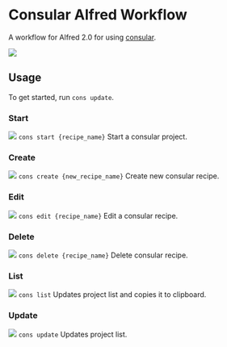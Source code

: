 # Consular Alfred Workflow

A workflow for Alfred 2.0 for using [consular](https://github.com/achiu/consular "Consular in Github").

![](http://f.cl.ly/items/2p3n1z2n2r2P3q3h0e2U/cons.png)

## Usage
To get started, run `cons update`.

### Start
![](http://f.cl.ly/items/22212v3H00471r0M1G2g/cons_start.png)
`cons start {recipe_name}`
Start a consular project.

### Create
![](http://f.cl.ly/items/1m0J373B3c3v020R3J2B/cons_create.png)
`cons create {new_recipe_name}`
Create new consular recipe.

### Edit
![](http://f.cl.ly/items/3N3D0H1r2M3E3F3R2m0E/cons_edit.png)
`cons edit {recipe_name}`
Edit a consular recipe.

### Delete
![](http://f.cl.ly/items/3e2r3E212L1v242M0f47/cons_delete.png)
`cons delete {recipe_name}`
Delete consular recipe.

### List
![](http://f.cl.ly/items/110x2R1G3i1D3H0C2h47/cons_list.png)
`cons list`
Updates project list and copies it to clipboard.

### Update
![](http://f.cl.ly/items/0K2P2c2R0Z2k3X0s1624/cons_update.png)
`cons update`
Updates project list.
